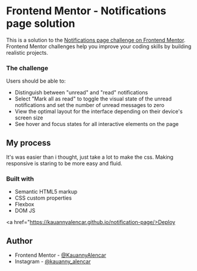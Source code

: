 # Frontend Mentor - Notifications page solution

This is a solution to the [Notifications page challenge on Frontend Mentor](https://www.frontendmentor.io/challenges/notifications-page-DqK5QAmKbC). Frontend Mentor challenges help you improve your coding skills by building realistic projects. 

### The challenge

Users should be able to:

- Distinguish between "unread" and "read" notifications
- Select "Mark all as read" to toggle the visual state of the unread notifications and set the number of unread messages to zero
- View the optimal layout for the interface depending on their device's screen size
- See hover and focus states for all interactive elements on the page


## My process
It's was easier than i thought, just take a lot to make the css.
Making responsive is staring to be more easy and fluid.

### Built with

- Semantic HTML5 markup
- CSS custom properties
- Flexbox
- DOM JS

<a href="https://kauannyalencar.github.io/notification-page/>Deploy</a>
## Author
- Frontend Mentor - [@KauannyAlencar](https://www.frontendmentor.io/profile/Kauannyalencar)
- Instagram - [@kauanny_alencar](https://www.instagram.com/kauanny_alencar/)
